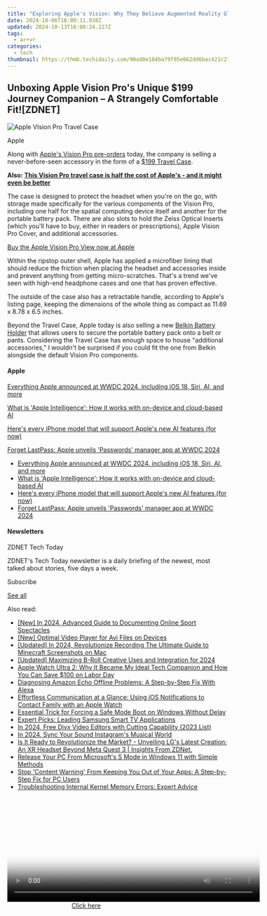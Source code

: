 ```yaml
---
title: "Exploring Apple's Vision: Why They Believe Augmented Reality Glasses Are Revolutionary - A Closer Look"
date: 2024-10-06T16:00:11.038Z
updated: 2024-10-13T16:00:24.227Z
tags:
  - ar+vr
categories:
  - tech
thumbnail: https://thmb.techidaily.com/90ad0e184ba79f95e662dd6bac421c2714531f47a3dc9eccb9055a4b28f7166a.jpg
---
```


## Unboxing Apple Vision Pro's Unique $199 Journey Companion – A Strangely Comfortable Fit![ZDNET]

![Apple VIsion Pro Travel Case](https://www.zdnet.com/a/img/resize/b07d9a769e671d04883cadfa09baa93ea1fc4cdb/2024/01/19/9d6b9ecf-7934-48a0-a59e-55d05345ecb2/mw2f3.jpg?auto=webp&precrop=1000,562,x0,y196&width=1280)

Apple

Along with [Apple's Vision Pro pre-orders](https://apple.sjv.io/c/159047/435031/7613?&sharedid=zdnet&partnerpropertyid=1980086&u=https%3A%2F%2Fwww.apple.com%2Fapple-vision-pro%2F&subId1=zd-%5F%5FCOM%5FCLICK%5FID%5F%5F-dtp) today, the company is selling a never-before-seen accessory in the form of a [$199 Travel Case](https://apple.sjv.io/c/159047/435031/7613?&sharedid=zdnet&partnerpropertyid=1980086&u=https%3A%2F%2Fwww.apple.com%2Fshop%2Fproduct%2FMW2F3LL%2FA%2Fapple-vision-pro-travel-case&subId1=zd-%5F%5FCOM%5FCLICK%5FID%5F%5F-dtp).

**Also: [This Vision Pro travel case is half the cost of Apple's - and it might even be better](https://www.zdnet.com/article/this-vision-pro-travel-case-is-half-the-cost-of-apples-and-it-might-even-be-better-nice-dot-1/)**

The case is designed to protect the headset when you're on the go, with storage made specifically for the various components of the Vision Pro, including one half for the spatial computing device itself and another for the portable battery pack. There are also slots to hold the Zeiss Optical Inserts (which you'll have to buy, either in readers or prescriptions), Apple Vision Pro Cover, and additional accessories.

[Buy the Apple Vision Pro View now at Apple](https://apple.sjv.io/c/159047/435031/7613?&sharedid=zdnet&partnerpropertyid=1980086&u=https%3A%2F%2Fwww.apple.com%2Fapple-vision-pro%2F&subId1=zd-%5F%5FCOM%5FCLICK%5FID%5F%5F-dtp)

Within the ripstop outer shell, Apple has applied a microfiber lining that should reduce the friction when placing the headset and accessories inside and prevent anything from getting micro-scratches. That's a trend we've seen with high-end headphone cases and one that has proven effective.

The outside of the case also has a retractable handle, according to Apple's listing page, keeping the dimensions of the whole thing as compact as 11.69 x 8.78 x 6.5 inches.

Beyond the Travel Case, Apple today is also selling a new [Belkin Battery Holder](https://apple.sjv.io/c/159047/435031/7613?&sharedid=zdnet&partnerpropertyid=1980086&u=https%3A%2F%2Fwww.apple.com%2Fshop%2Fproduct%2FHRDR2ZM%2FA%2Fbelkin-battery-holder-for-apple-vision-pro&subId1=zd-%5F%5FCOM%5FCLICK%5FID%5F%5F-dtp) that allows users to secure the portable battery pack onto a belt or pants. Considering the Travel Case has enough space to house "additional accessories," I wouldn't be surprised if you could fit the one from Belkin alongside the default Vision Pro components.

#### Apple

[Everything Apple announced at WWDC 2024, including iOS 18, Siri, AI, and more](https://www.zdnet.com/article/every-new-feature-apple-unveiled-for-iphone-ipad-mac-and-more-this-fall-including-ai/ "Everything Apple announced at WWDC 2024, including iOS 18, Siri, AI, and more")

[What is 'Apple Intelligence': How it works with on-device and cloud-based AI](https://www.zdnet.com/article/what-is-apple-intelligence-everything-to-know-about-ai-features-coming-to-iphones-macs-and-ipads/ "What is 'Apple Intelligence': How it works with on-device and cloud-based AI")

[Here's every iPhone model that will support Apple's new AI features (for now)](https://www.zdnet.com/article/ios-18-1-update-every-iphone-model-that-will-support-apples-new-ai-features-for-now/ "Here's every iPhone model that will support Apple's new AI features (for now)")

[Forget LastPass: Apple unveils 'Passwords' manager app at WWDC 2024](https://www.zdnet.com/article/forget-lastpass-apple-unveils-passwords-manager-app-at-wwdc-2024/ "Forget LastPass: Apple unveils 'Passwords' manager app at WWDC 2024")

* [Everything Apple announced at WWDC 2024, including iOS 18, Siri, AI, and more](https://www.zdnet.com/article/every-new-feature-apple-unveiled-for-iphone-ipad-mac-and-more-this-fall-including-ai/ "Everything Apple announced at WWDC 2024, including iOS 18, Siri, AI, and more")
* [What is 'Apple Intelligence': How it works with on-device and cloud-based AI](https://www.zdnet.com/article/what-is-apple-intelligence-everything-to-know-about-ai-features-coming-to-iphones-macs-and-ipads/ "What is 'Apple Intelligence': How it works with on-device and cloud-based AI")
* [Here's every iPhone model that will support Apple's new AI features (for now)](https://www.zdnet.com/article/ios-18-1-update-every-iphone-model-that-will-support-apples-new-ai-features-for-now/ "Here's every iPhone model that will support Apple's new AI features (for now)")
* [Forget LastPass: Apple unveils 'Passwords' manager app at WWDC 2024](https://www.zdnet.com/article/forget-lastpass-apple-unveils-passwords-manager-app-at-wwdc-2024/ "Forget LastPass: Apple unveils 'Passwords' manager app at WWDC 2024")

#### Newsletters

ZDNET Tech Today

ZDNET's Tech Today newsletter is a daily briefing of the newest, most talked about stories, five days a week.

 Subscribe

[See all](https://www.zdnet.com/newsletters/)

<ins class="adsbygoogle"
     style="display:block"
     data-ad-format="autorelaxed"
     data-ad-client="ca-pub-7571918770474297"
     data-ad-slot="1223367746"></ins>

<ins class="adsbygoogle"
     style="display:block"
     data-ad-client="ca-pub-7571918770474297"
     data-ad-slot="8358498916"
     data-ad-format="auto"
     data-full-width-responsive="true"></ins>

<span class="atpl-alsoreadstyle">Also read:</span>
<div><ul>
<li><a href="https://desktop-recording.techidaily.com/new-in-2024-advanced-guide-to-documenting-online-sport-spectacles/"><u>[New] In 2024, Advanced Guide to Documenting Online Sport Spectacles</u></a></li>
<li><a href="https://fox-http.techidaily.com/new-optimal-video-player-for-avi-files-on-devices/"><u>[New] Optimal Video Player for Avi Files on Devices</u></a></li>
<li><a href="https://video-capture.techidaily.com/updated-in-2024-revolutionize-recording-the-ultimate-guide-to-minecraft-screenshots-on-mac/"><u>[Updated] In 2024, Revolutionize Recording The Ultimate Guide to Minecraft Screenshots on Mac</u></a></li>
<li><a href="https://fox-direct.techidaily.com/updated-maximizing-b-roll-creative-uses-and-integration-for-2024/"><u>[Updated] Maximizing B-Roll Creative Uses and Integration for 2024</u></a></li>
<li><a href="https://technical-tips.techidaily.com/apple-watch-ultra-2-why-it-became-my-ideal-tech-companion-and-how-you-can-save-100-on-labor-day/"><u>Apple Watch Ultra 2: Why It Became My Ideal Tech Companion and How You Can Save $100 on Labor Day</u></a></li>
<li><a href="https://technical-tips.techidaily.com/diagnosing-amazon-echo-offline-problems-a-step-by-step-fix-with-alexa/"><u>Diagnosing Amazon Echo Offline Problems: A Step-by-Step Fix With Alexa</u></a></li>
<li><a href="https://technical-tips.techidaily.com/effortless-communication-at-a-glance-using-ios-notifications-to-contact-family-with-an-apple-watch/"><u>Effortless Communication at a Glance: Using iOS Notifications to Contact Family with an Apple Watch</u></a></li>
<li><a href="https://technical-tips.techidaily.com/essential-trick-for-forcing-a-safe-mode-boot-on-windows-without-delay/"><u>Essential Trick for Forcing a Safe Mode Boot on Windows Without Delay</u></a></li>
<li><a href="https://technical-tips.techidaily.com/expert-picks-leading-samsung-smart-tv-applications/"><u>Expert Picks: Leading Samsung Smart TV Applications</u></a></li>
<li><a href="https://ai-vdieo-software.techidaily.com/in-2024-free-divx-video-editors-with-cutting-capability-2023-list/"><u>In 2024, Free Divx Video Editors with Cutting Capability (2023 List)</u></a></li>
<li><a href="https://instagram-videos.techidaily.com/in-2024-sync-your-sound-instagrams-musical-world/"><u>In 2024, Sync Your Sound Instagram's Musical World</u></a></li>
<li><a href="https://technical-tips.techidaily.com/is-it-ready-to-revolutionize-the-market-unveiling-lgs-latest-creation-an-xr-headset-beyond-meta-quest-3-insights-from-zdnet/"><u>Is It Ready to Revolutionize the Market? - Unveiling LG's Latest Creation: An XR Headset Beyond Meta Quest 3 | Insights From ZDNet.</u></a></li>
<li><a href="https://win-tutorials.techidaily.com/release-your-pc-from-microsofts-s-mode-in-windows-11-with-simple-methods/"><u>Release Your PC From Microsoft's S Mode in Windows 11 with Simple Methods</u></a></li>
<li><a href="https://win-answers.techidaily.com/stop-content-warning-from-keeping-you-out-of-your-apps-a-step-by-step-fix-for-pc-users/"><u>Stop 'Content Warning' From Keeping You Out of Your Apps: A Step-by-Step Fix for PC Users</u></a></li>
<li><a href="https://technical-tips.techidaily.com/troubleshooting-internal-kernel-memory-errors-expert-advice/"><u>Troubleshooting Internal Kernel Memory Errors: Expert Advice</u></a></li>
</ul></div>

<!-- affiliate ads begin -->
<span id="1983545">
					<video width="576" height="240" style="cursor:pointer"
           poster="//a.impactradius-go.com/display-clicktoplayimage/1983545.png"
           onclick="if(!this.playClicked){this.play();this.setAttribute('controls',true);this.playClicked=true;}">
	   <source src="//a.impactradius-go.com/display-ad/22993-1983545">
	   <img src="//a.impactradius-go.com/display-clicktoplayimage/1983545.png" style="border: none; height: 100%; width: 100%; object-fit: contain">
	</video>
	<div style="width:360px;text-align:center"><a href="javascript:window.open(decodeURIComponent('https%3A%2F%2Fhomestyler.sjv.io%2Fc%2F5597632%2F1983545%2F22993'), '_blank');void(0);">Click here</a></div>
</span>
<img height="0" width="0" src="https://imp.pxf.io/i/5597632/1983545/22993" style="position:absolute;visibility:hidden;" border="0" />
<!-- affiliate ads end -->

